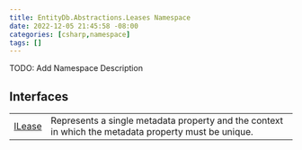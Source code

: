 ```yaml
---
title: EntityDb.Abstractions.Leases Namespace
date: 2022-12-05 21:45:58 -08:00
categories: [csharp,namespace]
tags: []
---
```



TODO: Add Namespace Description

## Interfaces
<table><tr><td><a href='/posts/csharp.interface.entitydb.abstractions.leases.ilease/'>ILease</a></td><td>
Represents a single metadata property and the context in which the metadata property must be unique.
</td></tr></table>
